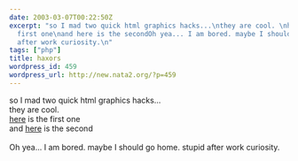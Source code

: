```yaml
---
date: 2003-03-07T00:22:50Z
excerpt: "so I mad two quick html graphics hacks...\nthey are cool. \nhere is the
  first one\nand here is the secondOh yea... I am bored. maybe I should go home. stupid
  after work curiosity.\n"
tags: ["php"]
title: haxors
wordpress_id: 459
wordpress_url: http://new.nata2.org/?p=459
---
```


so I mad two quick html graphics hacks...<br/>
they are cool. <br/>
<a href="http://penisfighter.com/png.php?">here</a> is the first one<br/>
and <a href="http://penisfighter.com/X.php">here</a> is the second<br/><br/>Oh yea... I am bored. maybe I should go home. stupid after work curiosity.
